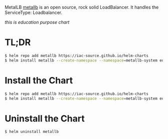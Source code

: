 MetalLB
[metallb](https://github.com/metallb/metallb) is an open source, rock solid LoadBalancer. It handles the ServiceType: Loadbalancer.

_this is education purpose chart_

# TL;DR
```bash
$ helm repo add metallb https://iac-source.github.io/helm-charts
$ helm install metallb --create-namespace --namespace=metallb-system edu/metallb
```

# Install the Chart
```bash
$ helm repo add metallb https://iac-source.github.io/helm-charts
$ helm install metallb --create-namespace --namespace=metallb-system edu/metallb
```

# Uninstall the Chart
```bash
$ helm uninstall metallb
```
